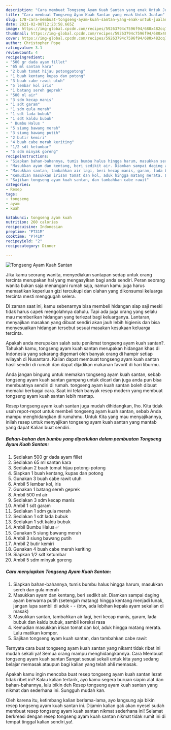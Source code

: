```yaml
---
description: "Cara membuat Tongseng Ayam Kuah Santan yang enak Untuk Jualan"
title: "Cara membuat Tongseng Ayam Kuah Santan yang enak Untuk Jualan"
slug: 178-cara-membuat-tongseng-ayam-kuah-santan-yang-enak-untuk-jualan
date: 2021-02-08T12:23:58.665Z
image: https://img-global.cpcdn.com/recipes/59263794c7596f94/680x482cq70/tongseng-ayam-kuah-santan-foto-resep-utama.jpg
thumbnail: https://img-global.cpcdn.com/recipes/59263794c7596f94/680x482cq70/tongseng-ayam-kuah-santan-foto-resep-utama.jpg
cover: https://img-global.cpcdn.com/recipes/59263794c7596f94/680x482cq70/tongseng-ayam-kuah-santan-foto-resep-utama.jpg
author: Christopher Pope
ratingvalue: 3.1
reviewcount: 4
recipeingredient:
- "500 gr dada ayam fillet"
- "65 ml santan kara"
- "2 buah tomat hijau potongpotong"
- "1 buah kentang kupas dan potong"
- "3 buah cabe rawit utuh"
- "5 lembar kol iris"
- "1 batang sereh geprek"
- "500 ml air"
- "3 sdm kecap manis"
- "1 sdt garam"
- "1 sdm gula merah"
- "1 sdt lada bubuk"
- "1 sdt kaldu bubuk"
- " Bumbu Halus "
- "5 siung bawang merah"
- "3 siung bawang putih"
- "2 butir kemiri"
- "4 buah cabe merah keriting"
- "1/2 sdt ketumbar"
- "5 sdm minyak goreng"
recipeinstructions:
- "Siapkan bahan-bahannya, tumis bumbu halus hingga harum, masukkan sereh dan gula merah"
- "Masukkan ayam dan kentang, beri sedikit air. Diamkan sampai daging ayam berwarna putih (setengah matang) hingga kentang menjadi lunak, jangan lupa sambil di aduk  (btw, ada lebihan kepala ayam sekalian di masak)"
- "Masukkan santan, tambahkan air lagi, beri kecap manis, garam, lada bubuk dan kaldu bubuk, sambil koreksi rasa"
- "Kemudian masukkan irisan tomat dan kol, aduk hingga matang merata. Lalu matikan kompor."
- "Sajikan tongseng ayam kuah santan, dan tambahkan cabe rawit"
categories:
- Resep
tags:
- tongseng
- ayam
- kuah

katakunci: tongseng ayam kuah 
nutrition: 260 calories
recipecuisine: Indonesian
preptime: "PT31M"
cooktime: "PT41M"
recipeyield: "2"
recipecategory: Dinner

---
```



![Tongseng Ayam Kuah Santan](https://img-global.cpcdn.com/recipes/59263794c7596f94/680x482cq70/tongseng-ayam-kuah-santan-foto-resep-utama.jpg)

Jika kamu seorang wanita, menyediakan santapan sedap untuk orang tercinta merupakan hal yang mengasyikan bagi anda sendiri. Peran seorang  wanita bukan saja menangani rumah saja, namun kamu juga harus memastikan keperluan gizi tercukupi dan olahan yang dikonsumsi keluarga tercinta mesti menggugah selera.

Di zaman  saat ini, kamu sebenarnya bisa membeli hidangan siap saji meski tidak harus capek mengolahnya dahulu. Tapi ada juga orang yang selalu mau memberikan hidangan yang terlezat bagi keluarganya. Lantaran, menyajikan masakan yang dibuat sendiri akan jauh lebih higienis dan bisa menyesuaikan hidangan tersebut sesuai masakan kesukaan keluarga tercinta. 



Apakah anda merupakan salah satu penikmat tongseng ayam kuah santan?. Tahukah kamu, tongseng ayam kuah santan merupakan hidangan khas di Indonesia yang sekarang digemari oleh banyak orang di hampir setiap wilayah di Nusantara. Kalian dapat membuat tongseng ayam kuah santan hasil sendiri di rumah dan dapat dijadikan makanan favorit di hari liburmu.

Anda jangan bingung untuk memakan tongseng ayam kuah santan, sebab tongseng ayam kuah santan gampang untuk dicari dan juga anda pun bisa membuatnya sendiri di rumah. tongseng ayam kuah santan boleh dibuat memalui berbagai cara. Saat ini telah banyak resep modern yang membuat tongseng ayam kuah santan lebih mantap.

Resep tongseng ayam kuah santan juga mudah dihidangkan, lho. Kita tidak usah repot-repot untuk membeli tongseng ayam kuah santan, sebab Anda mampu menghidangkan di rumahmu. Untuk Kita yang mau menyajikannya, inilah resep untuk menyajikan tongseng ayam kuah santan yang mantab yang dapat Kalian buat sendiri.

<!--inarticleads1-->

##### Bahan-bahan dan bumbu yang diperlukan dalam pembuatan Tongseng Ayam Kuah Santan:

1. Sediakan 500 gr dada ayam fillet
1. Sediakan 65 ml santan kara
1. Sediakan 2 buah tomat hijau potong-potong
1. Siapkan 1 buah kentang, kupas dan potong
1. Gunakan 3 buah cabe rawit utuh
1. Ambil 5 lembar kol, iris
1. Gunakan 1 batang sereh geprek
1. Ambil 500 ml air
1. Sediakan 3 sdm kecap manis
1. Ambil 1 sdt garam
1. Sediakan 1 sdm gula merah
1. Sediakan 1 sdt lada bubuk
1. Sediakan 1 sdt kaldu bubuk
1. Ambil  Bumbu Halus ✅
1. Gunakan 5 siung bawang merah
1. Ambil 3 siung bawang putih
1. Ambil 2 butir kemiri
1. Gunakan 4 buah cabe merah keriting
1. Siapkan 1/2 sdt ketumbar
1. Ambil 5 sdm minyak goreng




<!--inarticleads2-->

##### Cara menyiapkan Tongseng Ayam Kuah Santan:

1. Siapkan bahan-bahannya, tumis bumbu halus hingga harum, masukkan sereh dan gula merah
1. Masukkan ayam dan kentang, beri sedikit air. Diamkan sampai daging ayam berwarna putih (setengah matang) hingga kentang menjadi lunak, jangan lupa sambil di aduk -  - (btw, ada lebihan kepala ayam sekalian di masak)
1. Masukkan santan, tambahkan air lagi, beri kecap manis, garam, lada bubuk dan kaldu bubuk, sambil koreksi rasa
1. Kemudian masukkan irisan tomat dan kol, aduk hingga matang merata. Lalu matikan kompor.
1. Sajikan tongseng ayam kuah santan, dan tambahkan cabe rawit




Ternyata cara buat tongseng ayam kuah santan yang nikamt tidak ribet ini mudah sekali ya! Semua orang mampu menghidangkannya. Cara Membuat tongseng ayam kuah santan Sangat sesuai sekali untuk kita yang sedang belajar memasak ataupun bagi kalian yang telah ahli memasak.

Apakah kamu ingin mencoba buat resep tongseng ayam kuah santan lezat tidak ribet ini? Kalau kalian tertarik, ayo kamu segera buruan siapin alat dan bahan-bahannya, lalu bikin deh Resep tongseng ayam kuah santan yang nikmat dan sederhana ini. Sungguh mudah kan. 

Oleh karena itu, ketimbang kalian berlama-lama, ayo langsung aja bikin resep tongseng ayam kuah santan ini. Dijamin kalian gak akan nyesel sudah membuat resep tongseng ayam kuah santan nikmat sederhana ini! Selamat berkreasi dengan resep tongseng ayam kuah santan nikmat tidak rumit ini di tempat tinggal kalian sendiri,ya!.

